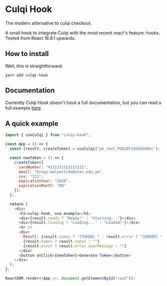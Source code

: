 # Culqi Hook
The modern alternative to culqi checkout.

A small hook to integrate Culqi with the most recent react's feature: hooks.
Tested from React 16.8.1 upwards.

## How to install
Well, this is straightforward:

```
yarn add culqi-hook
```

## Documentation
Currently Culqi Hook doesn't have a full documentation, but you can read a full example [here](https://github.com/bregydoc/culqi-hook/blob/master/example/index.js)


## A quick example

```js
import { useCulqi } from "culqi-hook";

const App = () => {
  const [result, createToken] = useCulqi("pk_test_POQJOT184VO1HOkc");

  const newToken = () => {
    createToken({
      cardNumber: "4111111111111111",
      email: "bregy.malpartida@utec.edu.pe",
      cvv: "123",
      expirationYear: "2020",
      expirationMonth: "09"
    });
  };

  return (
    <div>
      <h1>culqi-hook, use example</h1>
      <div>{result.ready ? "Ready!" : "Starting..."}</div>
      <div>{result.loading ? "Loading..." : "Loaded!"}</div>
      <br />
      <div>
        Result: {result.token ? "[TOKEN] " : result.error ? "[ERROR] " : ""}
        {result.token ? result.token : ""}
        {result.error ? result.error.userMessage : ""}
      </div>
      <button onClick={newToken}>Generate Token</button>
    </div>
  );
};

ReactDOM.render(<App />, document.getElementById("root"));

```
